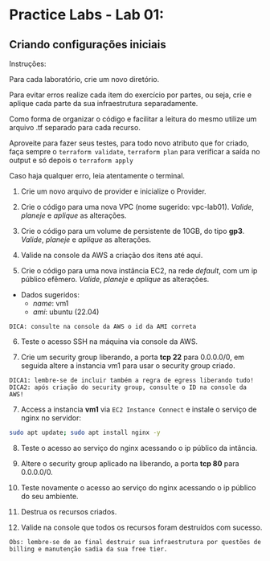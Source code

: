 # Practice Labs - Lab 01: 

## Criando configurações iniciais

Instruções:

Para cada laboratório, crie um novo diretório.

Para evitar erros realize cada item do exercício por partes, ou seja, crie e aplique cada parte da sua infraestrutura separadamente.

Como forma de organizar o código e facilitar a leitura do mesmo utilize um arquivo .tf separado para cada recurso.

Aproveite para fazer seus testes, para todo novo atributo que for criado, faça sempre o `terraform validate`, `terraform plan` para verificar a saída no output e só depois o `terraform apply` 

Caso haja qualquer erro, leia atentamente o terminal.

1. Crie um novo arquivo de provider e inicialize o Provider.

2. Crie o código para uma nova VPC (nome sugerido: vpc-lab01). *Valide*, *planeje* e *aplique* as alterações.

3. Crie o código para um volume de persistente de 10GB, do tipo **gp3**. *Valide*, *planeje* e *aplique* as alterações.

4. Valide na console da AWS a criação dos itens até aqui. 

5. Crie o código para uma nova instância EC2, na rede *default*, com um ip público efêmero. *Valide*, *planeje* e *aplique* as alterações.
- Dados sugeridos:
  - *name*: vm1
  - *ami*: ubuntu (22.04)

`
DICA: consulte na console da AWS o id da AMI correta
`

6. Teste o acesso SSH na máquina via console da AWS.

7. Crie um security group liberando, a porta **tcp 22** para 0.0.0.0/0, em seguida altere a instancia vm1 para usar o security group criado.

`
DICA1: lembre-se de incluir também a regra de egress liberando tudo!
DICA2: após criação do security group, consulte o ID na console da AWS!
`

7. Access a instancia **vm1** via `EC2 Instance Connect` e instale o serviço de nginx no servidor: 

```sh
sudo apt update; sudo apt install nginx -y
```

8. Teste o acesso ao serviço do nginx acessando o ip público da intância.

9. Altere o security group aplicado na liberando, a porta **tcp 80** para 0.0.0.0/0.

10. Teste novamente o acesso ao serviço do nginx acessando o ip público do seu ambiente.

11. Destrua os recursos criados.

12. Valide na console que todos os recursos foram destruídos com sucesso.

`
Obs: lembre-se de ao final destruir sua infraestrutura por questões de billing e manutenção sadia da sua free tier.
`

